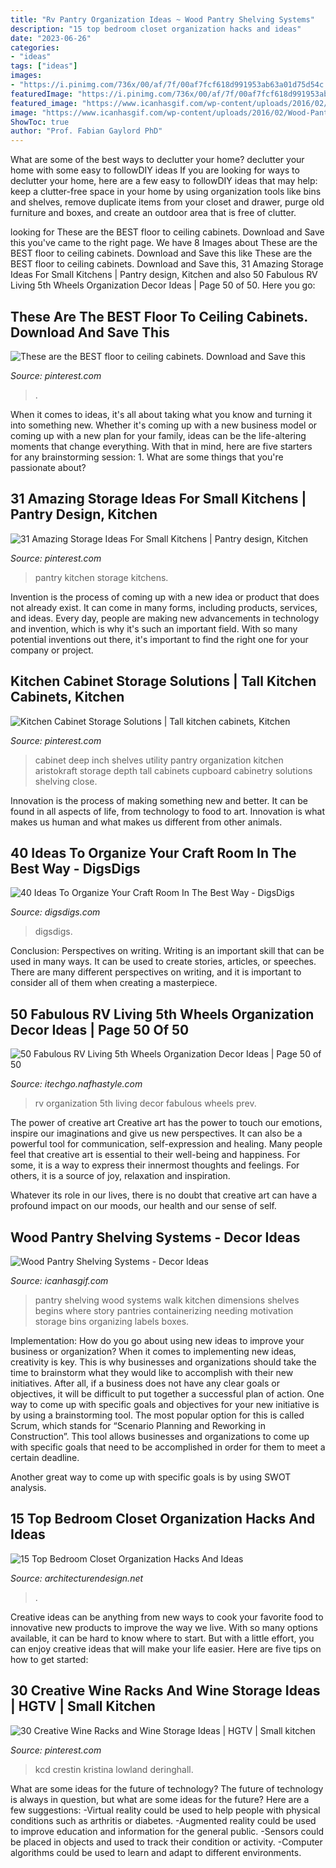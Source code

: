 ```yaml
---
title: "Rv Pantry Organization Ideas ~ Wood Pantry Shelving Systems"
description: "15 top bedroom closet organization hacks and ideas"
date: "2023-06-26"
categories:
- "ideas"
tags: ["ideas"]
images:
- "https://i.pinimg.com/736x/00/af/7f/00af7fcf618d991953ab63a01d75d54c.jpg"
featuredImage: "https://i.pinimg.com/736x/00/af/7f/00af7fcf618d991953ab63a01d75d54c.jpg"
featured_image: "https://www.icanhasgif.com/wp-content/uploads/2016/02/Wood-Pantry-Shelving-Systems.jpg"
image: "https://www.icanhasgif.com/wp-content/uploads/2016/02/Wood-Pantry-Shelving-Systems.jpg"
ShowToc: true
author: "Prof. Fabian Gaylord PhD"
---
```



What are some of the best ways to declutter your home?
declutter your home with some easy to followDIY ideas 
If you are looking for ways to declutter your home, here are a few easy to followDIY ideas that may help: keep a clutter-free space in your home by using organization tools like bins and shelves, remove duplicate items from your closet and drawer, purge old furniture and boxes, and create an outdoor area that is free of clutter.

	

		
looking for These are the BEST floor to ceiling cabinets. Download and Save this you've came to the right page. We have 8 Images about These are the BEST floor to ceiling cabinets. Download and Save this like These are the BEST floor to ceiling cabinets. Download and Save this, 31 Amazing Storage Ideas For Small Kitchens | Pantry design, Kitchen and also 50 Fabulous RV Living 5th Wheels Organization Decor Ideas | Page 50 of 50. Here you go:
		
    
## These Are The BEST Floor To Ceiling Cabinets. Download And Save This

<img loading=lazy src="https://i.pinimg.com/736x/d7/8d/f6/d78df60706ce4e4cba3678f31b755fa9.jpg" onerror="this.onerror=null;this.src='https://tse1.mm.bing.net/th?id=OIP.HiDioGeYp9rm9tr2oUGHLwHaNJ&amp;pid=15.1';" alt="These are the BEST floor to ceiling cabinets. Download and Save this">

_Source: pinterest.com_

>. 

	

When it comes to ideas, it's all about taking what you know and turning it into something new. Whether it's coming up with a new business model or coming up with a new plan for your family, ideas can be the life-altering moments that change everything. With that in mind, here are five starters for any brainstorming session: 1. What are some things that you're passionate about?

    
## 31 Amazing Storage Ideas For Small Kitchens | Pantry Design, Kitchen

<img loading=lazy src="https://i.pinimg.com/736x/39/d9/8c/39d98c293912ce75f3c74aeb2970eda7--small-kitchen-pantry-kitchen-pantry-design.jpg" onerror="this.onerror=null;this.src='https://tse1.mm.bing.net/th?id=OIP.CpwAUWRqklnaGUnaT6_MPgHaKE&amp;pid=15.1';" alt="31 Amazing Storage Ideas For Small Kitchens | Pantry design, Kitchen">

_Source: pinterest.com_

>pantry kitchen storage kitchens. 

	

Invention is the process of coming up with a new idea or product that does not already exist. It can come in many forms, including products, services, and ideas. Every day, people are making new advancements in technology and invention, which is why it's such an important field. With so many potential inventions out there, it's important to find the right one for your company or project.

    
## Kitchen Cabinet Storage Solutions | Tall Kitchen Cabinets, Kitchen

<img loading=lazy src="https://i.pinimg.com/736x/00/af/7f/00af7fcf618d991953ab63a01d75d54c.jpg" onerror="this.onerror=null;this.src='https://tse3.mm.bing.net/th?id=OIP.DqfP417pPWNhvDhmOh772wHaLv&amp;pid=15.1';" alt="Kitchen Cabinet Storage Solutions | Tall kitchen cabinets, Kitchen">

_Source: pinterest.com_

>cabinet deep inch shelves utility pantry organization kitchen aristokraft storage depth tall cabinets cupboard cabinetry solutions shelving close. 

	

Innovation is the process of making something new and better. It can be found in all aspects of life, from technology to food to art. Innovation is what makes us human and what makes us different from other animals.

    
## 40 Ideas To Organize Your Craft Room In The Best Way - DigsDigs

<img loading=lazy src="https://www.digsdigs.com/photos/ideas-to-organize-your-craft-room-in-the-best-way-4-554x831.jpg" onerror="this.onerror=null;this.src='https://tse3.mm.bing.net/th?id=OIP.aLqhrIMv2KvPBWRck-yOnwHaLH&amp;pid=15.1';" alt="40 Ideas To Organize Your Craft Room In The Best Way - DigsDigs">

_Source: digsdigs.com_

>digsdigs. 

	

Conclusion: Perspectives on writing.
Writing is an important skill that can be used in many ways. It can be used to create stories, articles, or speeches. There are many different perspectives on writing, and it is important to consider all of them when creating a masterpiece.

    
## 50 Fabulous RV Living 5th Wheels Organization Decor Ideas | Page 50 Of 50

<img loading=lazy src="http://itechgo.com/wp-content/uploads/2018/05/Fabulous-RV-Living-5th-Wheels-Organization-Decor-Ideas-50.jpg" onerror="this.onerror=null;this.src='https://tse2.mm.bing.net/th?id=OIP.PhmIN4QdoYy4uhTwGuW-twHaJ4&amp;pid=15.1';" alt="50 Fabulous RV Living 5th Wheels Organization Decor Ideas | Page 50 of 50">

_Source: itechgo.nafhastyle.com_

>rv organization 5th living decor fabulous wheels prev. 

	

The power of creative art
Creative art has the power to touch our emotions, inspire our imaginations and give us new perspectives. It can also be a powerful tool for communication, self-expression and healing.
Many people feel that creative art is essential to their well-being and happiness. For some, it is a way to express their innermost thoughts and feelings. For others, it is a source of joy, relaxation and inspiration.

Whatever its role in our lives, there is no doubt that creative art can have a profound impact on our moods, our health and our sense of self.

    
## Wood Pantry Shelving Systems - Decor Ideas

<img loading=lazy src="https://www.icanhasgif.com/wp-content/uploads/2016/02/Wood-Pantry-Shelving-Systems.jpg" onerror="this.onerror=null;this.src='https://tse3.mm.bing.net/th?id=OIP.qLe9Htws5rrBHWGiwHcCygHaLI&amp;pid=15.1';" alt="Wood Pantry Shelving Systems - Decor Ideas">

_Source: icanhasgif.com_

>pantry shelving wood systems walk kitchen dimensions shelves begins where story pantries containerizing needing motivation storage bins organizing labels boxes. 

	

Implementation: How do you go about using new ideas to improve your business or organization?
When it comes to implementing new ideas, creativity is key. This is why businesses and organizations should take the time to brainstorm what they would like to accomplish with their new initiatives. After all, if a business does not have any clear goals or objectives, it will be difficult to put together a successful plan of action.
One way to come up with specific goals and objectives for your new initiative is by using a brainstorming tool. The most popular option for this is called Scrum, which stands for “Scenario Planning and Reworking in Construction”. This tool allows businesses and organizations to come up with specific goals that need to be accomplished in order for them to meet a certain deadline.

Another great way to come up with specific goals is by using SWOT analysis.

    
## 15 Top Bedroom Closet Organization Hacks And Ideas

<img loading=lazy src="https://cdn.architecturendesign.net/wp-content/uploads/2016/01/AD-Bedroom-Closet-Organization-Hacks-And-Ideas-08.jpg" onerror="this.onerror=null;this.src='https://tse3.mm.bing.net/th?id=OIP.gISlyeyLu3rBVdXj1S058AHaLH&amp;pid=15.1';" alt="15 Top Bedroom Closet Organization Hacks And Ideas">

_Source: architecturendesign.net_

>. 

	

Creative ideas can be anything from new ways to cook your favorite food to innovative new products to improve the way we live. With so many options available, it can be hard to know where to start. But with a little effort, you can enjoy creative ideas that will make your life easier. Here are five tips on how to get started: 

    
## 30 Creative Wine Racks And Wine Storage Ideas | HGTV | Small Kitchen

<img loading=lazy src="https://i.pinimg.com/736x/7a/ad/67/7aad67c809f3a447a4d586cb66f91f6a.jpg" onerror="this.onerror=null;this.src='https://tse1.mm.bing.net/th?id=OIP.hMuQ2NjyfmpcMbJYk07cvgHaJ4&amp;pid=15.1';" alt="30 Creative Wine Racks and Wine Storage Ideas | HGTV | Small kitchen">

_Source: pinterest.com_

>kcd crestin kristina lowland deringhall. 

	

What are some ideas for the future of technology?
The future of technology is always in question, but what are some ideas for the future? Here are a few suggestions: 
-Virtual reality could be used to help people with physical conditions such as arthritis or diabetes. 
-Augmented reality could be used to improve education and information for the general public. 
-Sensors could be placed in objects and used to track their condition or activity. 
-Computer algorithms could be used to learn and adapt to different environments.

